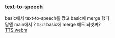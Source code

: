 ### text-to-speech
basic에서 text-to-speech를 팠고 basic에 merge 했다<br>
담엔 main에서 ? 파고 basic에 merge 해도 되겟찌?<br>
[TTS.webm](https://user-images.githubusercontent.com/66207354/235351065-1d205d3e-2ffd-411f-9fd3-753fbb69475f.webm)
